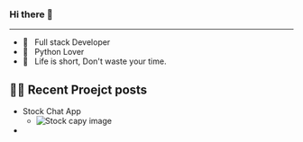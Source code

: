 ### Hi there 👋

<!--
**youngsikwon/youngsikwon** is a ✨ _special_ ✨ repository because its `README.md` (this file) appears on your GitHub profile.

Here are some ideas to get you started:

- 🔭 I’m currently working on ...
- 🌱 I’m currently learning ...
- 👯 I’m looking to collaborate on ...
- 🤔 I’m looking for help with ...
- 💬 Ask me about ...
- 📫 How to reach me: ...
- 😄 Pronouns: ...
- ⚡ Fun fact: ...
-->


-------------

- 📱 &nbsp; Full stack Developer
- 👔 &nbsp; Python Lover 
- 🚀 &nbsp; Life is short, Don't waste your time.


## ✍🏻  Recent Proejct posts

 - Stock Chat App
   - ![Stock capy image](https://lh3.googleusercontent.com/Bp9qOi_KtLvtigGF_3lB7umOKOVY0S2W6KtimGRP5lijLFQjZM_HWfMZrqfnAlkbzv-a=w720-h310-rw)
 - 
